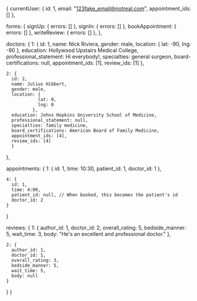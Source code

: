 {
  currentUser: {
    id: 1,
    email: "123fake_email@notreal.com",
    appointment_ids: []
  },

  forms: {
    signUp: { errors: [] },
    signIn: { errors: [] },
    bookAppointment: { errors: [] },
    writeReview: { errors: [] },
  },

  doctors: {
    1: {
      id: 1,
      name: Nick Riviera,
      gender: male,
      location: {
                lat: -90,
                lng: -90
              },
      education: Hollywood Upstairs Medical College,
      professional_statement: Hi everybody!,
      specialties: general surgeon,
      board-certifications: null,
      appointment_ids: [1],
      review_ids: [1]
      },

    2: {
      id: 2,
      name: Julius Hibbert,
      gender: male,
      location: {
                lat: 0,
                lng: 0
              },
      education: Johns Hopkins University School of Medicine,
      professional_statement: null,
      specialties: family medicine,
      board_certifications: American Board of Family Medicine,
      appointment_ids: [4],
      review_ids: [4]
      }
  },

  appointments: {
    1: {
      id: 1,
      time: 10:30,
      patient_id: 1,
      doctor_id: 1
    },

    4: {
      id: 1,
      time: 4:00,
      patient_id: null, // When booked, this becomes the patient's id
      doctor_id: 2
    }
  }

  reviews: {
    1: {
      author_id: 1,
      doctor_id: 2,
      overall_rating: 5,
      bedside_manner: 5,
      wait_time: 3,
      body: "He's an excellent and professional doctor."
    },

    2: {
      author_id: 1,
      doctor_id: 1,
      overall_rating: 3,
      bedside_manner: 5,
      wait_time: 5,
      body: null
    }
  }
}
